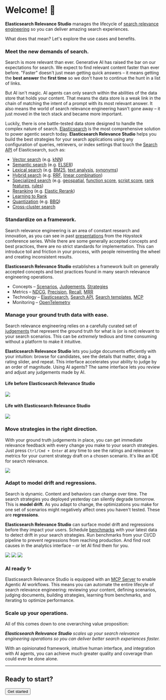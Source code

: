 # Welcome! 👋

**Elasticsearch Relevance Studio** manages the lifecycle of [search relevance engineering](https://www.elastic.co/what-is/search-relevance) so you can deliver amazing search experiences.

What does that mean? Let's explore the use cases and benefits.

### Meet the new demands of search.

Search is more relevant than ever. Generative AI has raised the bar on our expectations for search. We expect to find relevant content faster than ever before. "Faster" doesn't just mean getting quick answers – it means getting the **best answer** the **first time** so we don't have to continue the hunt in a list of links.

But AI isn't magic. AI agents can only search within the abilities of the data store that holds your content. That means the data store is a weak link in the chain of matching the intent of a prompt with its most relevant answer. It also means the world of search relevance engineering hasn't gone away – it just moved in the tech stack and became more important.

Luckily, there is one battle-tested data store designed to handle the complex nature of search. [Elasticsearch](https://www.elastic.co/elasticsearch) is the most comprehensive solution to power agentic search today. **Elasticsearch Relevance Studio** helps you build the best strategies for your search applications using any configuration of queries, retrievers, or index settings that touch the [Search API](https://www.elastic.co/docs/api/doc/elasticsearch/operation/operation-search) of Elasticsearch, such as:

- [Vector search](https://www.elastic.co/docs/solutions/search/vector) (e.g. [kNN](https://www.elastic.co/docs/solutions/search/vector/knn))
- [Semantic search](https://www.elastic.co/docs/explore-analyze/machine-learning/nlp/ml-nlp-elser) (e.g. [ELSER](https://www.elastic.co/docs/explore-analyze/machine-learning/nlp/ml-nlp-elser))
- [Lexical search](https://www.elastic.co/docs/solutions/search/full-text) (e.g. [BM25](https://www.elastic.co/blog/practical-bm25-part-2-the-bm25-algorithm-and-its-variables), [text analysis](https://www.elastic.co/docs/manage-data/data-store/text-analysis), [synonyms](https://www.elastic.co/docs/solutions/search/full-text/search-with-synonyms))
- [Hybrid search](https://www.elastic.co/docs/solutions/search/hybrid-search) (e.g. [RRF](https://www.elastic.co/docs/reference/elasticsearch/rest-apis/reciprocal-rank-fusion), [linear combination](https://www.elastic.co/docs/reference/elasticsearch/rest-apis/retrievers/linear-retriever))
- [Specialized search](https://www.elastic.co/docs/reference/query-languages/query-dsl/specialized-queries) (e.g. [geospatial](https://www.elastic.co/docs/reference/query-languages/query-dsl/geo-queries), [function score](https://www.elastic.co/docs/reference/query-languages/query-dsl/query-dsl-function-score-query), [script score](https://www.elastic.co/docs/reference/query-languages/query-dsl/query-dsl-script-score-query), [rank features](https://www.elastic.co/docs/reference/query-languages/query-dsl/query-dsl-rank-feature-query), [rules](https://www.elastic.co/docs/reference/query-languages/query-dsl/query-dsl-rule-query))
- [Reranking](https://www.elastic.co/docs/solutions/search/ranking/semantic-reranking) (e.g. [Elastic Rerank](https://www.elastic.co/docs/explore-analyze/machine-learning/nlp/ml-nlp-rerank))
- [Learning to Rank](https://www.elastic.co/docs/solutions/search/ranking/learning-to-rank-ltr)
- [Quantization](https://www.elastic.co/search-labs/blog/scalar-quantization-101) (e.g. [BBQ](https://www.elastic.co/search-labs/blog/bbq-implementation-into-use-case))
- [Cross-cluster search](https://www.elastic.co/docs/solutions/search/cross-cluster-search)

### Standardize on a framework.

Search relevance engineering is an area of constant research and innovation, as you can see in past [presentations](https://haystackconf.com/talks/) from the *Haystack* conference series. While there are some generally accepted concepts and best practices, there are no strict standards for implementation. This can introduce toil and friction in your process, with people reinventing the wheel and creating inconsistent results.

**Elasticsearch Relevance Studio** establishes a framework built on generally accepted concepts and best practices found in many search relevance engineering operations.

- Concepts – [Scenarios](docs/guide/concepts.md#scenario), [Judgements](docs/guide/concepts.md#judgement), [Strategies](docs/guide/concepts.md#strategy)
- Metrics – [NDCG](https://www.elastic.co/docs/reference/elasticsearch/rest-apis/search-rank-eval#_discounted_cumulative_gain_dcg), [Precision](https://www.elastic.co/docs/reference/elasticsearch/rest-apis/search-rank-eval#k-precision), [Recall](https://www.elastic.co/docs/reference/elasticsearch/rest-apis/search-rank-eval#k-recall), [MRR](https://www.elastic.co/docs/reference/elasticsearch/rest-apis/search-rank-eval#_mean_reciprocal_rank)
- Technology – [Elasticsearch](https://www.elastic.co/elasticsearch), [Search API](https://www.elastic.co/docs/api/doc/elasticsearch/operation/operation-search), [Search templates](https://www.elastic.co/docs/solutions/search/search-templates), [MCP](https://modelcontextprotocol.io/docs/getting-started/intro)
- Monitoring – [OpenTelemetry](https://opentelemetry.io/)

### Manage your ground truth data with ease.

Search relevance engineering relies on a carefully curated set of [judgements](docs/guide/concepts#judgement) that represent the ground truth for what is (or is not) relevant to your search scenarios. This can be *extremely* tedious and time consuming without a platform to make it intuitive.

**Elasticsearch Relevance Studio** lets you judge documents efficiently with your intuition: browse for candidates, see the details that matter, drag a rating slider, and repeat. This interface accelerates your ability to judge by an order of magnitude. Using AI agents? The same interface lets you review and adjust any judgements made by AI.

#### Life before Elasticsearch Relevance Studio

<img src="https://storage.googleapis.com/esrs-docs/screenshots/judgements-before.png" class="screenshot">

#### Life with Elasticsearch Relevance Studio

<img src="https://storage.googleapis.com/esrs-docs/screenshots/judgements.png" class="screenshot">

### Move strategies in the right direction.

With your ground truth judgements in place, you can get immediate relevance feedback with every change you make to your search strategies. Just press `Ctrl/Cmd + Enter` at any time to see the ratings and relevance metrics for your current strategy draft on a chosen scenario. It's like an IDE for search relevance.

<img src="https://storage.googleapis.com/esrs-docs/screenshots/strategy.png" class="screenshot">

### Adapt to model drift and regressions.

Search is dynamic. Content and behaviors can change over time. The search strategies you deployed yesterday can silently degrade tomorrow. This is **model drift**. As you adapt to change, the optimizations you make for one set of scenarios might negatively affect ones you haven't tested. These are **regressions**.

**Elasticsearch Relevance Studio** can surface model drift and regressions before they impact your users. Schedule [benchmarks](docs/guide/concepts.md#benchmark) with your latest data to detect drift in your search strategies. Run benchmarks from your CI/CD pipeline to prevent regressions from reaching production. And find root causes in the analytics interface – or let AI find them for you.


<img src="https://storage.googleapis.com/esrs-docs/screenshots/evaluation-summary.png" class="screenshot" />

<img src="https://storage.googleapis.com/esrs-docs/screenshots/evaluation-heatmap.png" class="screenshot" />

<img src="https://storage.googleapis.com/esrs-docs/screenshots/evaluation-runtime-assets.png" class="screenshot" />

### AI ready :sparkles:

Elasticsearch Relevance Studio is equipped with an [MCP Server](docs/reference/architecture.md#recommended-setup-with-mcp) to enable Agentic AI workflows. This means you can automate the entire lifecyle of search relevance engineering: reviewing your content, defining scenarios, judging documents, building strategies, learning from benchmarks, and iterating to optimize performance.

### Scale up your operations.

All of this comes down to one overarching value proposition:

_**Elasticsearch Relevance Studio** scales up your search relevance engineering operations so you can deliver better search experiences faster._

With an opinionated framework, intuitive human interface, and integration with AI agents, you can achieve much greater quality and coverage than could ever be done alone.

---

## Ready to start?

[<button class="get-started">Get started</button>](docs/guide/quickstart)